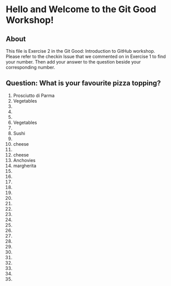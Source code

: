 # Hello and Welcome to the Git Good Workshop! 

## About 

This file is Exercise 2 in the Git Good: Introduction to GitHub workshop. 
Please refer to the checkin Issue that we commented on in Exercise 1 to find your number.
Then add your answer to the question beside your corresponding number.

## Question: What is your favourite pizza topping?

1. Prosciutto di Parma
2. Vegetables
3. 
4. 
5. 
6. Vegetables
7. 
8. Sushi
9. 
10. cheese
11. 
12. cheese
13. Anchovies
14. margherita
15. 
16. 
17. 
18. 
19. 
20. 
21. 
22. 
23. 
24. 
25. 
26. 
27. 
28. 
29. 
30. 
31. 
32. 
33. 
34. 
35.
